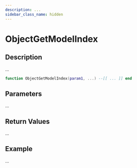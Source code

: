 ```yaml
---
description: ...
sidebar_class_name: hidden
---
```


# ObjectGetModelIndex

## Description

...

```lua
function ObjectGetModelIndex(param1, ...) --[[ ... ]] end
```

## Parameters

...

## Return Values

...

## Example

...

